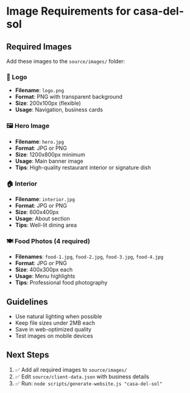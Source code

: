# Image Requirements for casa-del-sol

## Required Images

Add these images to the `source/images/` folder:

### 🏢 Logo
- **Filename**: `logo.png`
- **Format**: PNG with transparent background
- **Size**: 200x100px (flexible)
- **Usage**: Navigation, business cards

### 🖼️ Hero Image  
- **Filename**: `hero.jpg`
- **Format**: JPG or PNG
- **Size**: 1200x800px minimum
- **Usage**: Main banner image
- **Tips**: High-quality restaurant interior or signature dish

### 🏠 Interior
- **Filename**: `interior.jpg`
- **Format**: JPG or PNG  
- **Size**: 600x400px
- **Usage**: About section
- **Tips**: Well-lit dining area

### 🍽️ Food Photos (4 required)
- **Filenames**: `food-1.jpg`, `food-2.jpg`, `food-3.jpg`, `food-4.jpg`
- **Format**: JPG or PNG
- **Size**: 400x300px each
- **Usage**: Menu highlights
- **Tips**: Professional food photography

## Guidelines

- Use natural lighting when possible
- Keep file sizes under 2MB each
- Save in web-optimized quality
- Test images on mobile devices

## Next Steps

1. ✅ Add all required images to `source/images/`
2. ✅ Edit `source/client-data.json` with business details
3. ✅ Run: `node scripts/generate-website.js "casa-del-sol"`
